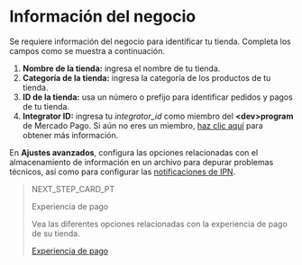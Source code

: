 # Información del negocio

Se requiere información del negocio para identificar tu tienda. Completa los campos como se muestra a continuación.

1. **Nombre de la tienda:** ingresa el nombre de tu tienda.
2. **Categoría de la tienda:** ingresa la categoría de los productos de tu tienda.
3. **ID de la tienda:** usa un número o prefijo para identificar pedidos y pagos de tu tienda.
4. **Integrator ID:** ingresa tu *integrator_id* como miembro del **&lt;dev&gt;program** de Mercado Pago. Si aún no eres un miembro, [haz clic aquí](https://www.mercadopago[FAKER][URL][DOMAIN]/developers/es/developer-program) para obtener más información.

En **Ajustes avanzados**, configura las opciones relacionadas con el almacenamiento de información en un archivo para depurar problemas técnicos, así como para configurar las [notificaciones de IPN](https://www.mercadopago[FAKER][URL][DOMAIN]/developers/es/guides/additional-content/your-integrations/notifications/ipn).

> NEXT_STEP_CARD_PT
>
> Experiencia de pago
>
> Vea las diferentes opciones relacionadas con la experiencia de pago de su tienda.
>
> [Experiencia de pago](https://www.mercadopago[FAKER][URL][DOMAIN]/developers/pt/guides/woocommerce/payment-experience)